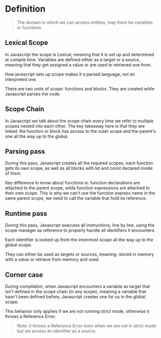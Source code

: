 # Definition

> The domain in which we can access entities,
> may them be variables or functions.

## Lexical Scope

In Javascript the scope is Lexical, meaning
that it is set up and determined at compile
time.
Variables are defined either as a target
or a source, meaning that they get assigned
a value or are used to retrieved one from.

How javascript sets up scope makes it a
parsed language, not an interpreted one.

There are two units of scope: functions
and blocks. They are created while Javascript
parses the code.

## Scope Chain

In Javascript we talk about the scope
chain every time we refer to multiple
scopes nested into each other.
The key takeaway here is that they are
linked: the function or block has
access to the outer scope and the
parent's one all the way up to the global.

## Parsing pass

During this pass, Javascript creates all
the required scopes, each function gets
its own scope, as well as all blocks with
let and const declared inside of them.

Key difference to know about functions
is: function declarations are attached
to the parent scope, while function
expressions are attached to their own
scope. This is why we can't use the
function express name in the same
parent scope, we need to call the
variable that hold its reference.

## Runtime pass

During this pass, Javascript executes all
instructions, line by line, using the scope
manager as reference to properly handle
all identifiers it encounters.

Each identifier is looked up from the
innermost scope all the way up to the global
scope.

They can either be used as targets or
sources, meaning: stored in memory with
a value or retrieve from memory and used.

## Corner case

During compilation, when Javascript
encounters a variable as target that
isn't defined in the scope chain
(in any scope), meaning a variable that
hasn't been defined before, Javascript
creates one for us in the global scope.

This behavior only applies if we are not
running strict mode, otherwise it throws
a Reference Error.

> Note: it throws a Reference Error
> even when we are not in strict mode
> but we access an identifier as a
> source.
